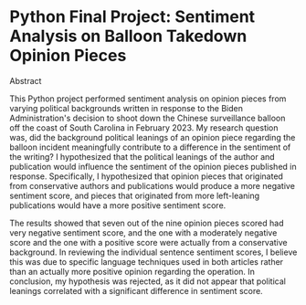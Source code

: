 # Python Final Project: Sentiment Analysis on Balloon Takedown Opinion Pieces

Abstract

This Python project performed sentiment analysis on opinion pieces from varying political backgrounds written in response to the Biden Administration's decision to shoot down the Chinese surveillance balloon off the coast of South Carolina in February 2023. My research question was, did the background political leanings of an opinion piece regarding the balloon incident meaningfully contribute to a difference in the sentiment of the writing? I hypothesized that the political leanings of the author and publication would influence the sentiment of the opinion pieces published in response. Specifically, I hypothesized that opinion pieces that originated from conservative authors and publications would produce a more negative sentiment score, and pieces that originated from more left-leaning publications would have a more positive sentiment score.

The results showed that seven out of the nine opinion pieces scored had very negative sentiment score, and the one with a moderately negative score and the one with a positive score were actually from a conservative background. In reviewing the individual sentence sentiment scores, I believe this was due to specific language techniques used in both articles rather than an actually more positive opinion regarding the operation. In conclusion, my hypothesis was rejected, as it did not appear that political leanings correlated with a significant difference in sentiment score.

